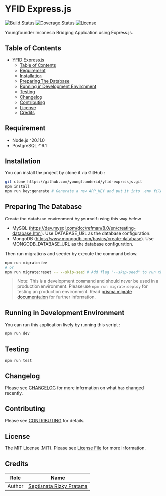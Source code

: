 # YFID Express.js

[![Build Status][build-status-image]][build-status-url]
[![Coverage Status][coverage-status-image]][coverage-status-url]
[![License][license-image]][license-url]

Youngfounder Indonesia Bridging Application using Express.js.

## Table of Contents

- [YFID Express.js](#yfid-expressjs)
  - [Table of Contents](#table-of-contents)
  - [Requirement](#requirement)
  - [Installation](#installation)
  - [Preparing The Database](#preparing-the-database)
  - [Running in Development Environment](#running-in-development-environment)
  - [Testing](#testing)
  - [Changelog](#changelog)
  - [Contributing](#contributing)
  - [License](#license)
  - [Credits](#credits)

## Requirement

- Node.js ^20.11.0
- PostgreSQL ^16.1

## Installation

You can install the project by clone it via GitHub :

```bash
git clone https://github.com/youngfounderid/yfid-expressjs.git
npm install
npm run key:generate # Generate a new APP_KEY and put it into .env file (use flag "-- --show" to only display the key into the terminal).
```

## Preparing The Database

Create the database environment by yourself using this way below.

- MySQL (<https://dev.mysql.com/doc/refman/8.0/en/creating-database.html>). Use DATABASE_URL as the database configuration.
- MongoDB (<https://www.mongodb.com/basics/create-database>). Use MONGODB_DATABASE_URL as the database configuration.

Then run migrations and seeder by execute the command below.

```bash
npm run migrate:dev
# or
npm run migrate:reset -- --skip-seed # Add flag "--skip-seed" to run the migration without seeding and flag "--source_path=YOUR_ENV_PATH" to change the default .env path value.
```

> Note: This is a development command and should never be used in a production environment. Please use `npm run migrate:deploy` for testing an production environment. Read [prisma migrate documentation][prisma-migrate-documentation-url] for further information.

## Running in Development Environment

You can run this application lively by running this script :

```bash
npm run dev
```

## Testing

```bash
npm run test
```

## Changelog

Please see [CHANGELOG](CHANGELOG.md) for more information on what has changed recently.

## Contributing

Please see [CONTRIBUTING](CONTRIBUTING.md) for details.

## License

The MIT License (MIT). Please see [License File][license-url] for more information.

## Credits

| Role   | Name                                                     |
| ------ | -------------------------------------------------------- |
| Author | [Septianata Rizky Pratama](https://github.com/ianriizky) |

[build-status-image]: https://github.com/youngfounderid/yfid-expressjs/actions/workflows/nodejs-ci.yml/badge.svg
[build-status-url]: https://github.com/youngfounderid/yfid-expressjs/actions/workflows/nodejs-ci.yml
[coverage-status-image]: https://codecov.io/gh/youngfounderid/yfid-expressjs/branch/main/graph/badge.svg
[coverage-status-url]: https://codecov.io/gh/youngfounderid/yfid-expressjs
[license-image]: https://badgen.net/static/license/MIT/blue
[license-url]: LICENSE.md
[prisma-migrate-documentation-url]: https://www.prisma.io/docs/orm/prisma-migrate
